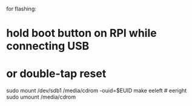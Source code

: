 for flashing:

# hold boot button on RPI while connecting USB
# or double-tap reset

sudo mount /dev/sdb1 /media/cdrom -ouid=$EUID
make eeleft # eeright
sudo umount /media/cdrom
